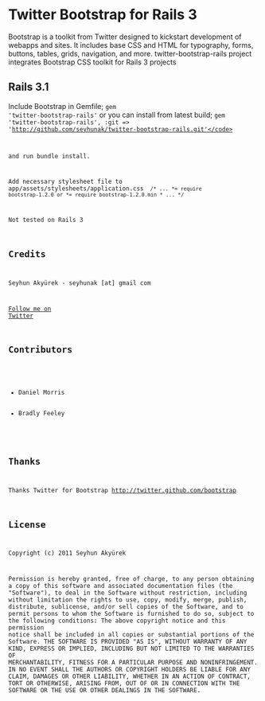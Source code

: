# Twitter Bootstrap for Rails 3
Bootstrap is a toolkit from Twitter designed to kickstart development of webapps and sites.
It includes base CSS and HTML for typography, forms, buttons, tables, grids, navigation, and more.
twitter-bootstrap-rails project integrates Bootstrap CSS toolkit for Rails 3 projects

## Rails 3.1
Include Bootstrap in Gemfile;
    <code>gem 'twitter-bootstrap-rails'</code>
or you can install from latest build;
    <code>gem 'twitter-bootstrap-rails', :git => 'http://github.com/seyhunak/twitter-bootstrap-rails.git'</code>
    
and run bundle install.

Add necessary stylesheet file to app/assets/stylesheets/application.css
<code>
    /* ...
	*= require bootstrap-1.2.0
    or
	*= require bootstrap-1.2.0.min
     * ...
    */
</code>

Not tested on Rails 3

## Credits
Seyhun Akyürek - seyhunak [at] gmail com

[Follow me on Twitter](http://twitter.com/seyhunak "Twitter")

## Contributors
<ul>
  <li>Daniel Morris</li>
  <li>Bradly Feeley</li>
</ul>

## Thanks
Thanks Twitter for Bootstrap
http://twitter.github.com/bootstrap

## License
Copyright (c) 2011 Seyhun Akyürek

Permission is hereby granted, free of charge, to any person obtaining a copy of this software and associated documentation files (the "Software"), to deal in the Software without restriction, including without limitation the rights to use, copy, modify, merge, publish, distribute, sublicense, and/or sell copies of the Software, and to permit persons to whom the Software is furnished to do so, subject to the following conditions:
The above copyright notice and this permission notice shall be included in all copies or substantial portions of the Software.
THE SOFTWARE IS PROVIDED "AS IS", WITHOUT WARRANTY OF ANY KIND, EXPRESS OR IMPLIED, INCLUDING BUT NOT LIMITED TO THE WARRANTIES OF MERCHANTABILITY, FITNESS FOR A PARTICULAR PURPOSE AND NONINFRINGEMENT. IN NO EVENT SHALL THE AUTHORS OR COPYRIGHT HOLDERS BE LIABLE FOR ANY CLAIM, DAMAGES OR OTHER LIABILITY, WHETHER IN AN ACTION OF CONTRACT, TORT OR OTHERWISE, ARISING FROM, OUT OF OR IN CONNECTION WITH THE SOFTWARE OR THE USE OR OTHER DEALINGS IN THE SOFTWARE.